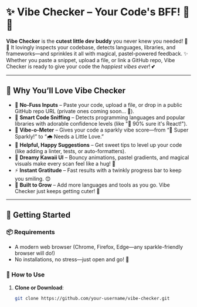 # ✨ Vibe Checker – Your Code's BFF! 💖🐾

**Vibe Checker** is the **cutest little dev buddy** you never knew you needed! 🧸🌈 It lovingly inspects your codebase, detects languages, libraries, and frameworks—and sprinkles it all with magical, pastel-powered feedback. ✨ Whether you paste a snippet, upload a file, or link a GitHub repo, Vibe Checker is ready to give your code the *happiest vibes ever*! 💕

---

## 🌼 Why You’ll Love Vibe Checker

- 💫 **No-Fuss Inputs** – Paste your code, upload a file, or drop in a public GitHub repo URL (private ones coming soon… 🤫).
- 🧠 **Smart Code Sniffing** – Detects programming languages and popular libraries with adorable confidence levels (like "💖 90% sure it's React!").
- 💟 **Vibe-o-Meter** – Gives your code a sparkly vibe score—from “🌈 Super Sparkly!” to “🌧 Needs a Little Love.”
- 🌷 **Helpful, Happy Suggestions** – Get sweet tips to level up your code (like adding a linter, tests, or auto-formatters).
- 🎀 **Dreamy Kawaii UI** – Bouncy animations, pastel gradients, and magical visuals make every scan feel like a hug! 🦄
- ⚡ **Instant Gratitude** – Fast results with a twinkly progress bar to keep you smiling. 😊
- 🌸 **Built to Grow** – Add more languages and tools as you go. Vibe Checker just keeps getting cuter! 💫

---

## 🐣 Getting Started

### 📦 Requirements

- A modern web browser (Chrome, Firefox, Edge—any sparkle-friendly browser will do!)
- No installations, no stress—just open and go! 🌟

### 🧁 How to Use

1. **Clone or Download**:
   ```bash
   git clone https://github.com/your-username/vibe-checker.git
